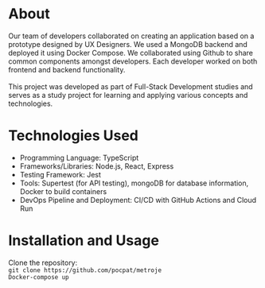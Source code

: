 ﻿# About
Our team of developers collaborated on creating an application based on a prototype designed by UX Designers. We used a MongoDB backend and deployed it using Docker Compose. We collaborated using Github to share common components amongst developers. Each developer worked on both frontend and backend functionality.<br><br>
This project was developed as part of Full-Stack Development studies and serves as a study project for learning and applying various concepts and technologies.<br>
# Technologies Used
* Programming Language: TypeScript
* Frameworks/Libraries: Node.js, React, Express
* Testing Framework: Jest
* Tools: Supertest (for API testing), mongoDB for database information,  Docker to build containers
* DevOps Pipeline and Deployment: CI/CD with GitHub Actions and Cloud Run<br>
# Installation and Usage
Clone the repository: <br>`git clone https://github.com/pocpat/metroje`<br>
`Docker-compose up` 
